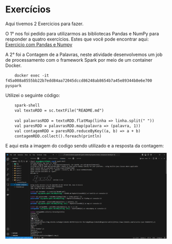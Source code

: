 
# Exercícios

Aqui tivemos 2 Exercicios para fazer.

O 1° nos foi pedido para utilizarmos as bibliotecas Pandas e NumPy para responder a quatro exercícios.
Estes que você pode encontrar aqui: [Exercicio com Pandas e Numpy](https://github.com/CarlosRyan07/Programa-Bolsas-CompassUOL/blob/main/Sprint_7/Exercicios/Python_Pandas_Numpy.ipynb)

A 2° foi a Contagem de a Palavras, neste atividade desenvolvemos um job de processamento com o framework Spark por meio de um container Docker.

        docker exec -it f45a008a8555bb22b7edd84aa72045dccd86248ab8654b7a45e89344b8e6e700 pyspark


Utilizei o seguinte código:

        spark-shell
        val textoRDD = sc.textFile("README.md")

        val palavrasRDD = textoRDD.flatMap(linha => linha.split(" "))
        val paresRDD = palavrasRDD.map(palavra => (palavra, 1))
        val contagemRDD = paresRDD.reduceByKey((a, b) => a + b)
        contagemRDD.collect().foreach(println)

E aqui esta a imagem do codigo sendo utilizado e a resposta da contagem:

<img src="https://github.com/CarlosRyan07/Programa-Bolsas-CompassUOL/blob/main/Sprint_7/Exercicios/Evidencias/ContagemPalavras.png" wigth= 800>